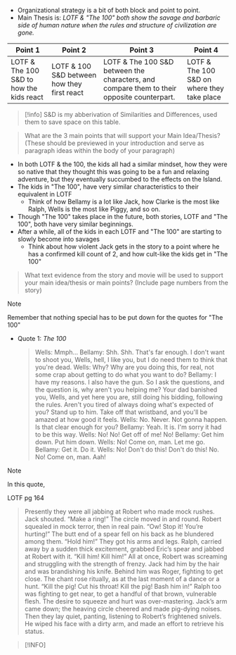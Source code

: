- Organizational strategy is a bit of both block and point to point.
- Main Thesis is: 
   *LOTF & "The 100" both show the savage and barbaric side of human nature when the rules and structure of civilization are gone.*

| Point 1                                  | Point 2                                     | Point 3                                                                                    | Point 4                                     |
| ---------------------------------------- | ------------------------------------------- | ------------------------------------------------------------------------------------------ | ------------------------------------------- |
| LOTF & The 100 S&D to how the kids react | LOTF & 100 S&D between how they first react | LOTF & The 100 S&D between the characters, and compare them to their opposite counterpart. | LOTF & The 100 S&D on where they take place |

> [!info]
> S&D is my abberivation of Similarities and Differences, used them to save space on this table.

> What are the 3 main points that will support your Main Idea/Thesis? (These should be previewed in your introduction and serve as paragraph ideas within the body of your paragraph)

- In both LOTF & the 100, the kids all had a similar mindset, how they were so native that they thought this was going to be a fun and relaxing adventure, but they eventually succumbed to the effects on the Island.
- The kids in "The 100", have very similar characteristics to their equivalent in LOTF
  - Think of how Bellamy is a lot like Jack, how Clarke is the most like Ralph, Wells is the most like Piggy, and so on.
- Though "The 100" takes place in the future, both stories, LOTF and "The 100", both have very similar beginnings.
- After a while, all of the kids in each LOTF and "The 100" are starting to slowly become into savages
  - Think about how violent Jack gets in the story to a point where he has a confirmed kill count of 2, and how cult-like the kids get in "The 100"

> What text evidence from the story and movie will be used to support your main idea/thesis or main points? (Include page numbers from the story)

> [!note]
>  Remember that nothing special has to be put down for the quotes for "The 100"

- Quote 1: *The 100*
  
  > Wells:    Mmph…
  > Bellamy:    Shh. Shh. That's far enough. I don't want to shoot you, Wells, hell, I like you, but I do need them to think that you're dead.
  > Wells:    Why? Why are you doing this, for real, not some crap about getting to do what you want to do?
  > Bellamy:    I have my reasons. I also have the gun. So I ask the questions, and the question is, why aren't you helping me? Your dad banished you, Wells, and yet here you are, still doing his bidding, following the rules. Aren't you tired of always doing what's expected of you? Stand up to him. Take off that wristband, and you'll be amazed at how good it feels.
  > Wells:    No. Never. Not gonna happen. Is that clear enough for you?
  > Bellamy:    Yeah. It is. I'm sorry it had to be this way.
  > Wells:    No! No! Get off of me! No!
  > Bellamy:    Get him down. Put him down.
  > Wells: No! Come on, man. Let me go.
  > Bellamy:    Get it. Do it.
  > Wells:    No! Don't do this! Don't do this! No. No! Come on, man. Aah!

> [!note]
> In this quote,

LOTF pg 164

> Presently they were all jabbing at Robert who made mock rushes.
> Jack shouted.
> “Make a ring!”
> The circle moved in and round. Robert squealed in mock terror, then in real pain.
> “Ow! Stop it! You’re hurting!” 
> The butt end of a spear fell on his back as he blundered among them.
> “Hold him!” 
> They got his arms and legs. Ralph, carried away by a sudden thick excitement, grabbed Eric’s spear and jabbed at Robert with it.
> “Kill him! Kill him!”
> All at once, Robert was screaming and struggling with the strength of frenzy. Jack had him by the hair and was brandishing his knife. Behind him was Roger, fighting to get close. The chant rose ritually, as at the last moment of a dance or a hunt. 
> “Kill the pig! Cut his throat! Kill the pig! Bash him in!” 
> Ralph too was fighting to get near, to get a handful of that brown, vulnerable flesh. The desire to squeeze and hurt was over-mastering. Jack’s arm came down; the heaving circle cheered and made pig-dying noises. Then they lay quiet, panting, listening to Robert’s frightened snivels. He wiped his face with a dirty arm, and made an effort to retrieve his status.

> [!INFO]
